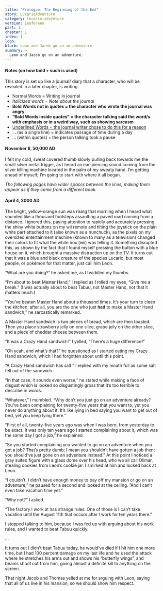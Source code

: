 ```yaml
---
title: "Prologue: The Beginning of the End"
story: LucarioAdventure
category: lucario-adventure
version: LeafGreen
part: 1
chapter: 1
index: 1
logo: 
blurb: Leon and Jacob go on an adventure.
summary: >
  Leon and Jacob go on an adventure.
---
```

#### Notes (on how bold + such is used)
This story is set up like a journal/ diary that a character, who will be revealed in a later chapter, is writing.

* Normal Words = Writing in journal
* *Italicized words = Note about the journal*
* **Bold Words not in quotes = the character who wrote the journal was angry**
* **“Bold Words inside quotes” = the character talking said the word/s with emphasis or in a weird way, such as showing sarcasm**
* <u>Underlined Words = the journal writer chose to do this for a reason</u>
* … (as a single line) = indicates passage of time during a day
* … (within quotes) = the person talking took a pause

#### November 8, 50,000 AD
I felt my cold, sweat covered thumb slowly pulling back towards me the small silver metal trigger, as I heard an ear-piercing sound coming from the silver killing machine 
located in the palm of my sweaty hand. I’m getting ahead of myself; I’m going to start with where it all began.

*The following pages have wider spaces between the lines, making them appear as if they came from a different book.*

#### April 4, 2000 AD
The bright, yellow-orange sun was rising that morning when I heard what sounded like a thousand footsteps assaulting a paved road coming from a distance. I ignored this, 
paying attention to rapidly and accurately pressing the shiny white buttons on my wii remote and tilting the joystick on the plain white part attached to it (also known 
as a nunchuck), as the pixels on my oversized entertainment machine (known to many as a television) changed their colors to fit what the white box (wii) was telling it. 
Something disrupted this, as shown by the fact that I found myself pressing the button with a blue house on it, which brought a massive distraction up on the TV. It turns 
out that it was a blue and black creature of the species Lucario, but most people, or pokémon for that matter, just call him Leon.

“What are you doing?” he asked me, as I twiddled my thumbs.

“I’m about to beat Master Hand,” I replied as I rolled my eyes, “Give me a break.” (I was actually about to beat Tabuu, not Master Hand, not that it matters much.) 

“You’ve beaten Master Hand about a thousand times. It’s your turn to clean the kitchen; after all, you are the one who just **had** to make a Master Hand sandwich,” he 
sarcastically remarked.

A Master Hand sandwich is two pieces of bread, which are then toasted. Then you place strawberry jelly on one slice, grape jelly on the other slice, and a piece of cheddar 
cheese between them.

“It was a Crazy Hand sandwich!” I yelled, “There’s a huge difference!”

“Oh yeah, and what’s that?” he questioned as I started eating my Crazy Hand sandwich, which I had forgotten about until this point.

“A Crazy Hand sandwich has salt.” I replied with my mouth full as some salt fell out of the sandwich.

“In that case, it sounds even worse,” he stated while making a face of disgust which is looked so disgustingly gross that it’s too terrible to describe in words.

“Whatever,” I mumbled. “Why don’t you just go on an adventure already? You’ve been complaining for twenty-five years that you want to, yet you never do anything about it. 
It’s like lying in bed saying you want to get out of bed, yet you keep lying there.”

“First of all, twenty-five years ago was when I was born, from yesterday to be exact. It was only ten years ago I started complaining about it, which was the same day I 
got a job,” he explained.

“So you started complaining you wanted to go on an adventure when you got a job? That’s pretty dumb; I mean you shouldn’t have gotten a job then; you should’ve just gone 
on an adventure instead.” At this point I noticed a gray suited figure with a glass dome over his head, who we all call Olimar, stealing cookies from Leon’s cookie jar. I 
smirked at him and looked back at Leon.

“I couldn’t, I didn’t have enough money to pay off my mansion or go on an adventure,” he paused for a second and looked at the ceiling. ”And I can’t even take vacation time 
yet.”

“Why not?” I asked.

“The factory I work at has strange rules. One of those is I can’t take vacation until the August 11th that occurs after I work for ten years there.”

I stopped talking to him, because I was fed up with arguing about his work rules, and I wanted to beat Tabuu quickly.

…

It turns out I didn’t beat Tabuu today, he would’ve died if I hit him one more time, but I had 100 percent damage on my last life and he used the attack where he stretches 
his arms out and shows his “butterfly wings”, and beams shoot out from him, giving almost a definite kill to anything on the screen.

That night Jacob and Thomas yelled at me for arguing with Leon, saying that all of us live in his mansion, so we should show him respect.
